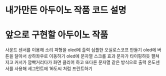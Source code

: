 # 내가만든 아두이노 작품 코드 설명

# 앞으로 구현할 아두이노 작품
사운드 센서를 이용해 소리 파형을 oled에 출력
심플한 오실로스코프 만들기
oled에 버튼을 달아서 상하좌우로 이동하기
oled에 문자열 스크롤 효과
문자가 타이핑하듯 펼쳐지고 커서가 깜빡거리다가 화면 클리어 하고 또다른 문자열 같은 방식으로 출력
온도센서를 사용해 세그먼트에 16도씨 처럼 프린트하기
